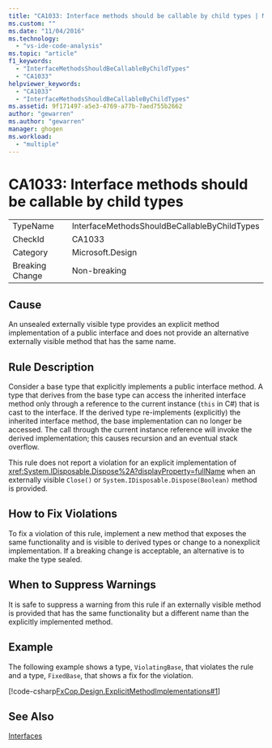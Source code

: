```yaml
---
title: "CA1033: Interface methods should be callable by child types | Microsoft Docs"
ms.custom: ""
ms.date: "11/04/2016"
ms.technology: 
  - "vs-ide-code-analysis"
ms.topic: "article"
f1_keywords: 
  - "InterfaceMethodsShouldBeCallableByChildTypes"
  - "CA1033"
helpviewer_keywords: 
  - "CA1033"
  - "InterfaceMethodsShouldBeCallableByChildTypes"
ms.assetid: 9f171497-a5e3-4769-a77b-7aed755b2662
author: "gewarren"
ms.author: "gewarren"
manager: ghogen
ms.workload: 
  - "multiple"
---
```

# CA1033: Interface methods should be callable by child types
|||  
|-|-|  
|TypeName|InterfaceMethodsShouldBeCallableByChildTypes|  
|CheckId|CA1033|  
|Category|Microsoft.Design|  
|Breaking Change|Non-breaking|  
  
## Cause  
 An unsealed externally visible type provides an explicit method implementation of a public interface and does not provide an alternative externally visible method that has the same name.  
  
## Rule Description  
 Consider a base type that explicitly implements a public interface method. A type that derives from the base type can access the inherited interface method only through a reference to the current instance (`this` in C#) that is cast to the interface. If the derived type re-implements (explicitly) the inherited interface method, the base implementation can no longer be accessed. The call through the current instance reference will invoke the derived implementation; this causes recursion and an eventual stack overflow.  
  
 This rule does not report a violation for an explicit implementation of <xref:System.IDisposable.Dispose%2A?displayProperty=fullName> when an externally visible `Close()` or `System.IDisposable.Dispose(Boolean)` method is provided.  
  
## How to Fix Violations  
 To fix a violation of this rule, implement a new method that exposes the same functionality and is visible to derived types or change to a nonexplicit implementation. If a breaking change is acceptable, an alternative is to make the type sealed.  
  
## When to Suppress Warnings  
 It is safe to suppress a warning from this rule if an externally visible method is provided that has the same functionality but a different name than the explicitly implemented method.  
  
## Example  
 The following example shows a type, `ViolatingBase`, that violates the rule and a type, `FixedBase`, that shows a fix for the violation.  
  
 [!code-csharp[FxCop.Design.ExplicitMethodImplementations#1](../code-quality/codesnippet/CSharp/ca1033-interface-methods-should-be-callable-by-child-types_1.cs)]  
  
## See Also  
 [Interfaces](/dotnet/csharp/programming-guide/interfaces/index)